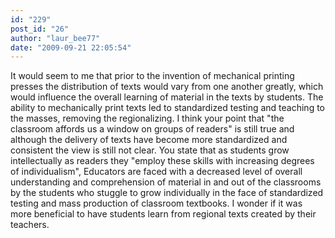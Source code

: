 ```yaml
---
id: "229"
post_id: "26"
author: "laur_bee77"
date: "2009-09-21 22:05:54"
---
```

It would seem to me that prior to the invention of mechanical printing presses the distribution of texts would vary from one another greatly, which would influence the overall learning of material in the texts by students. The ability to mechanically print texts led to standardized testing and teaching to the masses, removing the regionalizing. I think your point that "the classroom affords us a window on groups of readers" is still true and although the delivery of texts have become more standardized and consistent the view is still not clear. You state that as students grow intellectually as readers they "employ these skills with increasing degrees of individualism", Educators are faced with a decreased level of overall understanding and comprehension of material in and out of the classrooms by the students who stuggle to grow individually in the face of standardized testing and mass production of classroom textbooks. I wonder if it was more beneficial to have students learn from regional texts created by their teachers.
